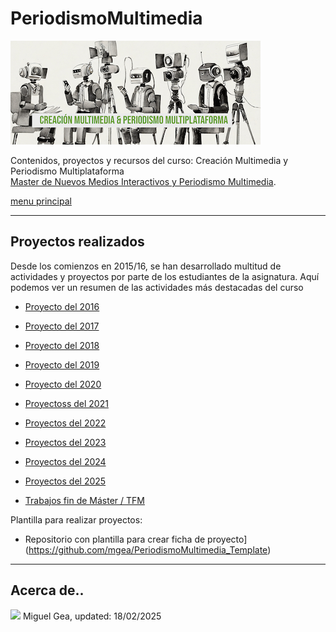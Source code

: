 # PeriodismoMultimedia 


![logo](../MasterLOGO24%20-%20mini%20CMyPM.jpg)

Contenidos, proyectos y recursos del curso: Creación Multimedia y Periodismo Multiplataforma <br>
[Master de Nuevos Medios Interactivos y Periodismo Multimedia](https://masteres.ugr.es/newmedia_periodismomultimedia/). <br>

[menu principal](../readme.md)



---
## Proyectos realizados

Desde los comienzos en 2015/16, se han desarrollado multitud de actividades y proyectos por parte de los estudiantes de la asignatura. Aquí podemos ver un resumen de las actividades más destacadas del curso 


- [Proyecto del 2016](https://github.com/mgea/PeriodismoMultimedia/blob/master/2016/README.md) 

- [Proyecto del 2017](https://github.com/mgea/PeriodismoMultimedia/blob/master/2017/README.md) 

- [Proyecto del 2018](https://github.com/mgea/PeriodismoMultimedia/blob/master/2018/readme.md) 


- [Proyecto del 2019](https://github.com/mgea/PeriodismoMultimedia/blob/master/2019/readme.md) 
- [Proyecto del 2020](https://github.com/mgea/PeriodismoMultimedia/blob/master/2020/readme.md)
- [Proyectoss del 2021](https://github.com/mgea/PeriodismoMultimedia/blob/master/2021/readme.md)   
- [Proyectos del 2022](https://github.com/mgea/PeriodismoMultimedia/blob/master/2022/readme.md)   
- [Proyectos del 2023](https://github.com/mgea/PeriodismoMultimedia/tree/master/2023)
- [Proyectos del 2024](https://github.com/mgea/PeriodismoMultimedia/tree/master/2024)
- [Proyectos del 2025](https://github.com/mgea/PeriodismoMultimedia/tree/master/2025)




- [Trabajos fin de Máster / TFM](https://github.com/mgea/PeriodismoMultimedia/blob/master/TFM/readme.md)

  

Plantilla para realizar proyectos:


- Repositorio con plantilla para crear ficha de proyecto](https://github.com/mgea/PeriodismoMultimedia_Template)

---



## Acerca de..


<img src="https://mirrors.creativecommons.org/presskit/buttons/88x31/png/by-nc-sa.png"  width="75" > Miguel Gea, updated: 18/02/2025






